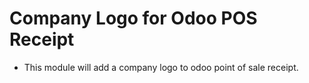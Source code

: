 Company Logo for Odoo POS Receipt
============================
 * This module will add a company logo to odoo point of sale receipt. 
